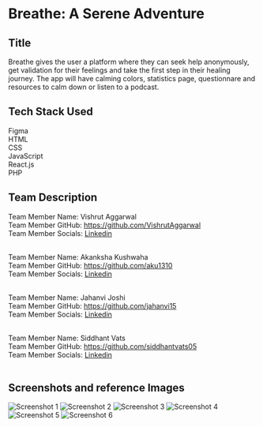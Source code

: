 # Breathe: A Serene Adventure

## Title

Breathe gives the user a platform where they can seek help anonymously, get validation for their feelings and take the first step in their healing journey. The app will have calming colors, statistics page, questionnare and resources to calm down or listen to a podcast.

## Tech Stack Used

Figma<br/>
HTML<br/>
CSS<br/>
JavaScript<br/>
React.js<br/>
PHP<br/>

## Team Description

Team Member Name: Vishrut Aggarwal<br/>
Team Member GitHub: https://github.com/VishrutAggarwal<br/>
Team Member Socials: [Linkedin](https://www.linkedin.com/in/vishrut-aggarwal/)<br/><br/>

Team Member Name: Akanksha Kushwaha<br/>
Team Member GitHub: https://github.com/aku1310<br/>
Team Member Socials: [Linkedin](https://www.linkedin.com/in/akankshakushwaha/)<br/><br/>

Team Member Name: Jahanvi Joshi<br/>
Team Member GitHub: https://github.com/jahanvi15<br/>
Team Member Socials: [Linkedin](https://www.linkedin.com/in/jahanvi-joshi-6645471b5/)<br/><br/>

Team Member Name: Siddhant Vats<br/>
Team Member GitHub: https://github.com/siddhantvats05<br/>
Team Member Socials: [Linkedin](https://www.linkedin.com/in/siddhant-vats/)<br/><br/>


## Screenshots and reference Images

![Screenshot 1](./screenshots/1.png)
![Screenshot 2](./screenshots/2.png)
![Screenshot 3](./screenshots/3.png)
![Screenshot 4](./screenshots/4.png)
![Screenshot 5](./screenshots/5.png)
![Screenshot 6](./screenshots/6.png)


